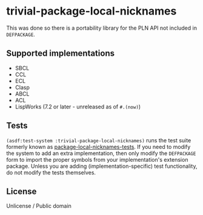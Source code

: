 # trivial-package-local-nicknames

This was done so there is a portability library for the PLN API not included in `DEFPACKAGE`.

## Supported implementations

* SBCL
* CCL
* ECL
* Clasp
* ABCL
* ACL
* LispWorks (7.2 or later - unreleased as of `#.(now)`)

## Tests

`(asdf:test-system :trivial-package-local-nicknames)` runs the test suite formerly known as 
[package-local-nicknames-tests](https://github.com/phoe/package-local-nicknames-tests/).
If you need to modify the system to add an extra implementation, then only modify the `DEFPACKAGE`
form to import the proper symbols from your implementation's extension package. Unless you are 
adding (implementation-specific) test functionality, do not modify the tests themselves.

## License

Unlicense / Public domain
